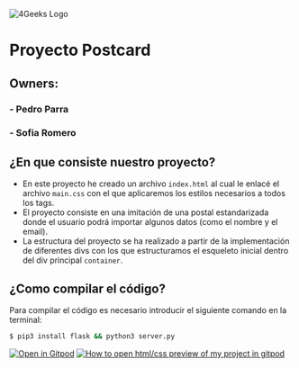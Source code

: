 ![4Geeks Logo](https://4geeksacademy.com//images/4geeks-logo.png)
# Proyecto Postcard
## Owners:
### 	- Pedro Parra
### 	- Sofia Romero
## ¿En que consiste nuestro proyecto?
- En este proyecto he creado un archivo `index.html` al cual le enlacé el archivo `main.css` con el que aplicaremos los estilos necesarios a todos los tags.
- El proyecto consiste en una imitación de una postal estandarizada donde el usuario podrá importar algunos datos (como el nombre y el email).
- La estructura del proyecto se ha realizado a partir de la implementación de diferentes divs con los que estructuramos el esqueleto inicial dentro del div principal `container`.
## ¿Como compilar el código?
Para compilar el código es necesario introducir el siguiente comando en la terminal:
```sh
$ pip3 install flask && python3 server.py
```
[![Open in Gitpod](https://gitpod.io/button/open-in-gitpod.svg)](https://gitpod.io#https://github.com/4GeeksAcademy/html-hello.git)
[![How to open html/css preview of my project in gitpod](https://github.com/4GeeksAcademy/Templates-Boilerplates/blob/master/assets/hello-html-intro.png?raw=true)](https://youtu.be/dfbDCMu_p-0)